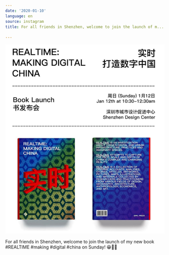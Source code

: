```yaml
---
date: '2020-01-10'
language: en
source: instagram
title: For all friends in Shenzhen, welcome to join the launch of m...

---
```


![](/uploads/instagram/202001/05a5149ac4b67b84cfab00c7b4992339.jpg)

For all friends in Shenzhen, welcome to join the launch of my new book #REALTIME #making #digital #china on Sunday! 😁📖🤖
            